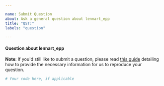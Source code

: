 ```yaml
---

name: Submit Question
about: Ask a general question about lennart_epp
title: "QST:"
labels: "question"

---
```


#### Question about lennart_epp

**Note**: If you'd still like to submit a question, please read [this guide](
https://matthewrocklin.com/blog/work/2018/02/28/minimal-bug-reports) detailing how to
provide the necessary information for us to reproduce your question.

```python
# Your code here, if applicable
```
